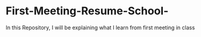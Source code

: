 # First-Meeting-Resume-School-
In this Repository, I will be explaining what I learn from first meeting in class
